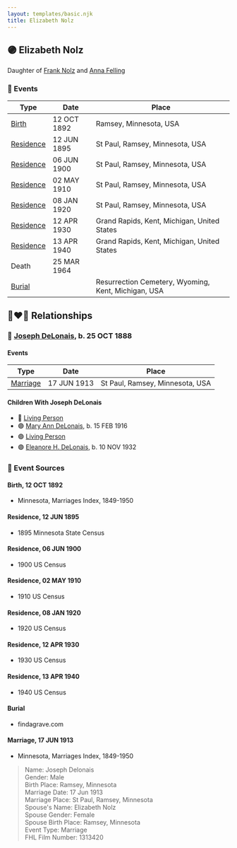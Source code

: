 ```yaml
---
layout: templates/basic.njk
title: Elizabeth Nolz
---
```

## 🟣 Elizabeth Nolz

Daughter of [Frank Nolz](/people/6/61628928) and [Anna Felling](/people/1/1735561)

### 📆 Events

Type | Date | Place
------ | ------ | ------
[Birth](#event-2ccfa6a9-09ad-4956-b9b4-d9c9310bcf90) | 12 OCT 1892 | Ramsey, Minnesota, USA
[Residence](#event-847d3cef-154e-43d6-a670-0df843978873) | 12 JUN 1895 | St Paul, Ramsey, Minnesota, USA
[Residence](#event-d0300441-c720-4ccf-b9c9-afa79461d605) | 06 JUN 1900 | St Paul, Ramsey, Minnesota, USA
[Residence](#event-09806da2-5dec-4080-9aa6-fea2d9996215) | 02 MAY 1910 | St Paul, Ramsey, Minnesota, USA
[Residence](#event-0f629272-7004-478e-be4c-70d1a55be3ec) | 08 JAN 1920 | St Paul, Ramsey, Minnesota, USA
[Residence](#event-dbaf115c-c17c-41bb-8ba5-734ff4e43ef9) | 12 APR 1930 | Grand Rapids, Kent, Michigan, United States
[Residence](#event-d00dbb25-a165-41fe-be1f-6808c49787c3) | 13 APR 1940 | Grand Rapids, Kent, Michigan, United States
Death | 25 MAR 1964 |
[Burial](#event-b5d0a574-a2ba-41b4-bac2-bd29c7cc51aa) |  | Resurrection Cemetery, Wyoming, Kent, Michigan, USA

## 👩‍❤️‍👨 Relationships

### 🔵 [Joseph DeLonais](/people/7/72748828), b. 25 OCT 1888

#### Events

Type | Date | Place
------ | ------ | ------
[Marriage](#event-2404f75f-1929-4bde-9fec-b87388927839) | 17 JUN 1913 | St Paul, Ramsey, Minnesota, USA
#### Children With Joseph DeLonais
* 🔵 [Living Person](/people/5/58119852)
* 🟣 [Mary Ann DeLonais](/people/3/38006988), b. 15 FEB 1916
* 🟣 [Living Person](/people/7/73613194)
* 🟣 [Eleanore H. DeLonais](/people/4/45463626), b. 10 NOV 1932
### 📰 Event Sources

#### <a id="event-2ccfa6a9-09ad-4956-b9b4-d9c9310bcf90"></a> Birth, 12 OCT 1892
* Minnesota, Marriages Index, 1849-1950

#### <a id="event-847d3cef-154e-43d6-a670-0df843978873"></a> Residence, 12 JUN 1895
* 1895 Minnesota State Census

#### <a id="event-d0300441-c720-4ccf-b9c9-afa79461d605"></a> Residence, 06 JUN 1900
* 1900 US Census

#### <a id="event-09806da2-5dec-4080-9aa6-fea2d9996215"></a> Residence, 02 MAY 1910
* 1910 US Census

#### <a id="event-0f629272-7004-478e-be4c-70d1a55be3ec"></a> Residence, 08 JAN 1920
* 1920 US Census

#### <a id="event-dbaf115c-c17c-41bb-8ba5-734ff4e43ef9"></a> Residence, 12 APR 1930
* 1930 US Census

#### <a id="event-d00dbb25-a165-41fe-be1f-6808c49787c3"></a> Residence, 13 APR 1940
* 1940 US Census

#### <a id="event-b5d0a574-a2ba-41b4-bac2-bd29c7cc51aa"></a> Burial
* findagrave.com

#### <a id="event-2404f75f-1929-4bde-9fec-b87388927839"></a> Marriage, 17 JUN 1913
* Minnesota, Marriages Index, 1849-1950
>   
  > Name: Joseph Delonais  
  > Gender: Male  
  > Birth Place: Ramsey, Minnesota  
  > Marriage Date: 17 Jun 1913  
  > Marriage Place: St Paul, Ramsey, Minnesota  
  > Spouse's Name: Elizabeth Nolz  
  > Spouse Gender: Female  
  > Spouse Birth Place: Ramsey, Minnesota  
  > Event Type: Marriage  
  > FHL Film Number: 1313420